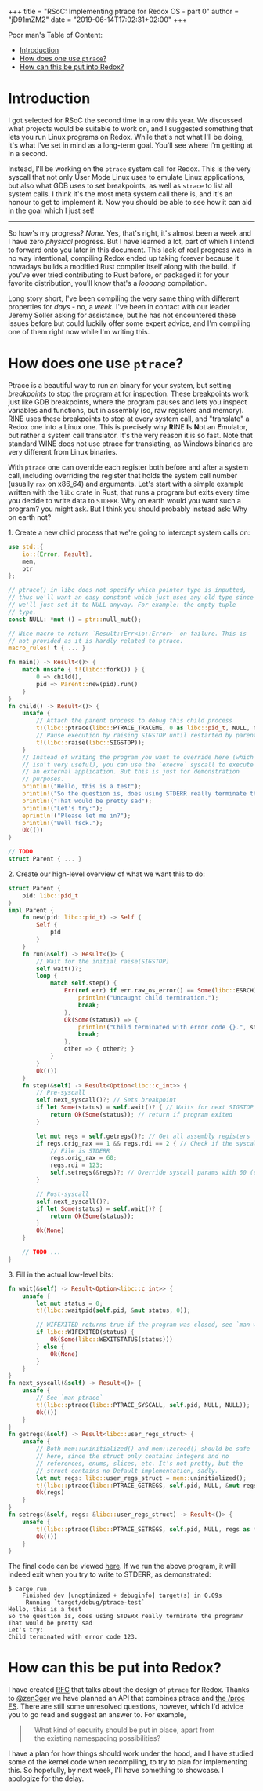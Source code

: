 +++
title = "RSoC: Implementing ptrace for Redox OS - part 0"
author = "jD91mZM2"
date = "2019-06-14T17:02:31+02:00"
+++

Poor man's Table of Content:

 - [Introduction](#introduction)
 - [How does one use `ptrace`?](#how-does-one-use-ptrace)
 - [How can this be put into Redox?](#how-can-this-be-put-into-redox)

# Introduction

I got selected for RSoC the second time in a row this year. We
discussed what projects would be suitable to work on, and I suggested
something that lets you run Linux programs on Redox. While that's not
what I'll be doing, it's what I've set in mind as a long-term
goal. You'll see where I'm getting at in a second.

Instead, I'll be working on the `ptrace` system call for Redox. This
is the very syscall that not only User Mode Linux uses to emulate
Linux applications, but also what GDB uses to set breakpoints, as well
as `strace` to list all system calls. I think it's the most meta
system call there is, and it's an honour to get to implement it. Now
you should be able to see how it can aid in the goal which I just set!

---

So how's my progress? *None*. Yes, that's right, it's almost been a
week and I have zero *physical* progress. But I have learned a lot,
part of which I intend to forward onto you later in this
document. This lack of real progress was in no way intentional,
compiling Redox ended up taking forever because it nowadays builds a
modified Rust compiler itself along with the build. If you've ever
tried contributing to Rust before, or packaged it for your favorite
distribution, you'll know that's a *loooong* compilation.

Long story short, I've been compiling the very same thing with
different properties for *days* - no, a *week*. I've been in contact
with our leader Jeremy Soller asking for assistance, but he has not
encountered these issues before but could luckily offer some expert
advice, and I'm compiling one of them right now while I'm writing this.

# How does one use `ptrace`?

Ptrace is a beautiful way to run an binary for your system, but
setting *breakpoints* to stop the program at for inspection. These
breakpoints work just like GDB breakpoints, where the program pauses
and lets you inspect variables and functions, but in assembly (so, raw
registers and
memory). [RINE](https://gitlab.redox-os.org/redox-os/rine/) uses these
breakpoints to stop at every system call, and "translate" a Redox one
into a Linux one. This is precisely why **R**INE **I**s **N**ot an
**E**mulator, but rather a system call translator. It's the very
reason it is so fast. Note that standard WINE does not use ptrace for
translating, as Windows binaries are very different from Linux
binaries.

With `ptrace` one can override each register both before and after a
system call, including overriding the register that holds the system
call number (usually `rax` on x86_64) and arguments. Let's start with
a simple example written with the `libc` crate in Rust, that runs a
program but exits every time you decide to write data to `STDERR`. Why
on earth would you want such a program? you might ask. But I think you
should probably instead ask: Why on earth not?

1\. Create a new child process that we're going to intercept system
calls on:

```rust
use std::{
    io::{Error, Result},
    mem,
    ptr
};

// ptrace() in libc does not specify which pointer type is inputted,
// thus we'll want an easy constant which just uses any old type since
// we'll just set it to NULL anyway. For example: the empty tuple
// type.
const NULL: *mut () = ptr::null_mut();

// Nice macro to return `Result::Err<io::Error>` on failure. This is
// not provided as it is hardly related to ptrace.
macro_rules! t { ... }

fn main() -> Result<()> {
    match unsafe { t!(libc::fork()) } {
        0 => child(),
        pid => Parent::new(pid).run()
    }
}
fn child() -> Result<()> {
    unsafe {
        // Attach the parent process to debug this child process
        t!(libc::ptrace(libc::PTRACE_TRACEME, 0 as libc::pid_t, NULL, NULL));
        // Pause execution by raising SIGSTOP until restarted by parent
        t!(libc::raise(libc::SIGSTOP));
    }
    // Instead of writing the program you want to override here (which
    // isn't very useful), you can use the `execve` syscall to execute
    // an external application. But this is just for demonstration
    // purposes.
    println!("Hello, this is a test");
    println!("So the question is, does using STDERR really terminate the program?");
    println!("That would be pretty sad");
    println!("Let's try:");
    eprintln!("Please let me in?");
    println!("Well fsck.");
    Ok(())
}

// TODO
struct Parent { ... }
```

2\. Create our high-level overview of what we want this to do:

```rust
struct Parent {
    pid: libc::pid_t
}
impl Parent {
    fn new(pid: libc::pid_t) -> Self {
        Self {
            pid
        }
    }
    fn run(&self) -> Result<()> {
        // Wait for the initial raise(SIGSTOP)
        self.wait()?;
        loop {
            match self.step() {
                Err(ref err) if err.raw_os_error() == Some(libc::ESRCH) => {
                    println!("Uncaught child termination.");
                    break;
                },
                Ok(Some(status)) => {
                    println!("Child terminated with error code {}.", status);
                    break;
                },
                other => { other?; }
            }
        }
        Ok(())
    }
    fn step(&self) -> Result<Option<libc::c_int>> {
        // Pre-syscall
        self.next_syscall()?; // Sets breakpoint
        if let Some(status) = self.wait()? { // Waits for next SIGSTOP (or any other signal)
            return Ok(Some(status)); // return if program exited
        }

        let mut regs = self.getregs()?; // Get all assembly registers
        if regs.orig_rax == 1 && regs.rdi == 2 { // Check if the syscall is 1 (write) and first argument is 2 (STDERR)
            // File is STDERR
            regs.orig_rax = 60;
            regs.rdi = 123;
            self.setregs(&regs)?; // Override syscall params with 60 (exit) and 123 (our exit status)
        }

        // Post-syscall
        self.next_syscall()?;
        if let Some(status) = self.wait()? {
            return Ok(Some(status));
        }
        Ok(None)
    }

    // TODO ...
}
```

3\. Fill in the actual low-level bits:

```rust
fn wait(&self) -> Result<Option<libc::c_int>> {
    unsafe {
        let mut status = 0;
        t!(libc::waitpid(self.pid, &mut status, 0));

        // WIFEXITED returns true if the program was closed, see `man waitpid`
        if libc::WIFEXITED(status) {
            Ok(Some(libc::WEXITSTATUS(status)))
        } else {
            Ok(None)
        }
    }
}
fn next_syscall(&self) -> Result<()> {
    unsafe {
        // See `man ptrace`
        t!(libc::ptrace(libc::PTRACE_SYSCALL, self.pid, NULL, NULL));
        Ok(())
    }
}
fn getregs(&self) -> Result<libc::user_regs_struct> {
    unsafe {
        // Both mem::uninitialized() and mem::zeroed() should be safe
        // here, since the struct only contains integers and no
        // references, enums, slices, etc. It's not pretty, but the
        // struct contains no Default implementation, sadly.
        let mut regs: libc::user_regs_struct = mem::uninitialized();
        t!(libc::ptrace(libc::PTRACE_GETREGS, self.pid, NULL, &mut regs as *mut _));
        Ok(regs)
    }
}
fn setregs(&self, regs: &libc::user_regs_struct) -> Result<()> {
    unsafe {
        t!(libc::ptrace(libc::PTRACE_SETREGS, self.pid, NULL, regs as *const _));
        Ok(())
    }
}
```

The final code can be viewed
[here](https://gitlab.redox-os.org/jD91mZM2/ptrace-test/tree/f96d5fec45cb13e3780d1c3bef3e74046b538dcc). If
we run the above program, it will indeed exit when you try to write to
STDERR, as demonstrated:

```
$ cargo run
    Finished dev [unoptimized + debuginfo] target(s) in 0.09s
     Running `target/debug/ptrace-test`
Hello, this is a test
So the question is, does using STDERR really terminate the program?
That would be pretty sad
Let's try:
Child terminated with error code 123.
```

# How can this be put into Redox?

I have created
[RFC](https://gitlab.redox-os.org/redox-os/rfcs/merge_requests/14)
that talks about the design of `ptrace` for Redox. Thanks to
[@zen3ger](https://gitlab.redox-os.org/zen3ger) we have planned an API
that combines ptrace and [the /proc
FS](https://en.wikipedia.org/wiki/Procfs). There are still some
unresolved questions, however, which I'd advice you to go read and
suggest an answer to. For example,

<blockquote style="border-left: 2px solid gray; padding-left: 2em;">
What kind of security should be put in place, apart from<br />
the existing namespacing possibilities?
</blockquote>

I have a plan for how things should work under the hood, and I have
studied some of the kernel code when recompiling, to try to plan for
implementing this. So hopefully, by next week, I'll have something to
showcase. I apologize for the delay.
